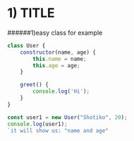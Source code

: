 # 1) TITLE


######1)easy class for example
```javascript
class User {
    constructor(name, age) {
        this.name = name;
        this.age = age;
    }

    greet() {
        console.log('Hi');
    }
}

const user1 = new User("Shotiko", 20);
console.log(user1);
`it will show us: "name and age"
```

